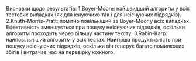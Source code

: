 Висновки щодо результатів:
1.Boyer-Moore: найшвидший алгоритм у всіх тестових випадках (як для існуючихб так і для неіснуючих підрядків).
2.Knuth-Morris-Pratt: помітно повільніший за Boyer-Moor у всіх випадках. Ефективність зменшується при пошуку неіснуючих підрядків, оскільки алгоритм проходить через більшу частину тексту.
3.Rabin-Karp: найповільніший алгоритм у всіх тестах. Найгірша продуктивність при пошуку неіснуючих підрядків, оскільки він генерує багато помилкових збігів і витрачає час на перевірку кожного.